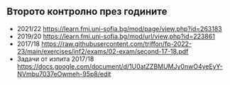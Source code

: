 ## Второто контролно през годините
- 2021/22 https://learn.fmi.uni-sofia.bg/mod/page/view.php?id=263183
- 2019/20 https://learn.fmi.uni-sofia.bg/mod/url/view.php?id=223861
- 2017/18 https://raw.githubusercontent.com/triffon/fp-2022-23/main/exercises/inf2/exams/02-exam/second-17-18.pdf
- Задачи от изпита 2017/18 https://docs.google.com/document/d/1U0atZZBMUMJy0nwO4yeEyY-NVmbu7037eOwmeh-95p8/edit

